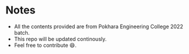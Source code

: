 # Notes 
-  All the contents provided are from Pokhara Engineering College 2022 batch.
- This repo will be updated continously.
- Feel free to contribute 😄.
  
